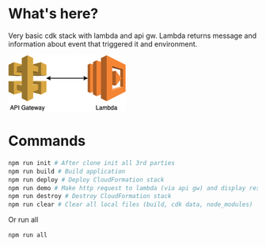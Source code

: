 # What's here?

Very basic cdk stack with lambda and api gw.
Lambda returns message and information about event that triggered it and environment.

![plot](../sketches/only-lambda.png)

# Commands

```bash
npm run init # After clone init all 3rd parties
npm run build # Build application
npm run deploy # Deploy CloudFormation stack
npm run demo # Make http request to lambda (via api gw) and display response
npm run destroy # Destroy CloudFormation stack
npm run clear # Clear all local files (build, cdk data, node_modules)
```

Or run all

```bash
npm run all
```
